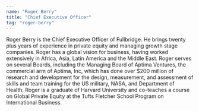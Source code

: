 ```yaml
---
name: "Roger Berry"
title: "Chief Executive Officer"
tag: "roger-berry"
---
```

<p>
  Roger Berry is the Chief Executive Officer of Fullbridge. He brings twenty plus years of experience in private equity and managing growth stage companies. Roger has a global vision for business, having worked extensively in Africa, Asia, Latin America and the Middle East. Roger serves on several Boards, including the Managing Board of Aptima Ventures, the commercial arm of Aptima, Inc, which has done over $200 million of research and development for the design, measurement, and assessment of skills and team training for the US military, NASA, and Department of Health. Roger is a graduate of Harvard University and co-teaches a course on Global Private Equity at the Tufts Fletcher School Program on International Business.
</p>

